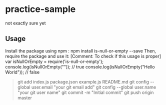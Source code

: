# practice-sample
not exactly sure yet
## Usage
Install the package using npm :
 npm install is-null-or-empty --save
Then, require the package and use it:
 [Comment: To check if this usage is proper]
 var isNullOrEmpty = require('is-null-or-empty');
 console.log(isNullOrEmpty("")); // true
 console.log(isNullOrEmpty("Hello World")); // false


 >git add index.js package.json example.js README.md
>git config --global user.email "your git email add"
>git config --global user.name "your git user name"
>git commit -m "Initial commit"
>git push origin master